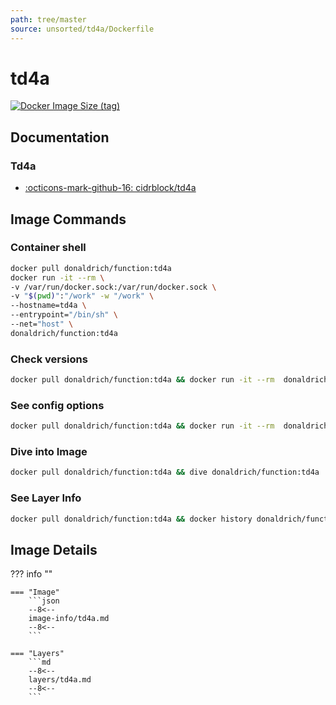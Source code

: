 ```yaml
---
path: tree/master
source: unsorted/td4a/Dockerfile
---
```


# td4a

[![Docker Image Size (tag)](https://img.shields.io/docker/image-size/donaldrich/function/td4a?color=blue&label=donaldrich/function:td4a&logo=docker&style=flat-square)](https://hub.docker.com/r/donaldrich/function/td4a)

## Documentation

### Td4a

- [:octicons-mark-github-16: cidrblock/td4a](https://github.com/cidrblock/td4a)

## Image Commands

### Container shell

```sh
docker pull donaldrich/function:td4a
docker run -it --rm \
-v /var/run/docker.sock:/var/run/docker.sock \
-v "$(pwd)":"/work" -w "/work" \
--hostname=td4a \
--entrypoint="/bin/sh" \
--net="host" \
donaldrich/function:td4a
```

### Check versions

```sh
docker pull donaldrich/function:td4a && docker run -it --rm  donaldrich/function:td4a validate
```

### See config options

```sh
docker pull donaldrich/function:td4a && docker run -it --rm  donaldrich/function:td4a help
```

### Dive into Image

```sh
docker pull donaldrich/function:td4a && dive donaldrich/function:td4a
```

### See Layer Info

```sh
docker pull donaldrich/function:td4a && docker history donaldrich/function:td4a
```

## Image Details

??? info ""

    === "Image"
        ```json
        --8<--
        image-info/td4a.md
        --8<--
        ```

    === "Layers"
        ```md
        --8<--
        layers/td4a.md
        --8<--
        ```

